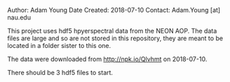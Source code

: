 Author: Adam Young
Date Created: 2018-07-10
Contact: Adam.Young [at] nau.edu

This project uses hdf5 hpyerspectral data from the NEON AOP. The data files are
large and so are not stored in this repository, they are meant to be located in
a folder sister to this one.

The data were downloaded from http://npk.io/Qlvhmt on 2018-07-10.

There should be 3 hdf5 files to start.
